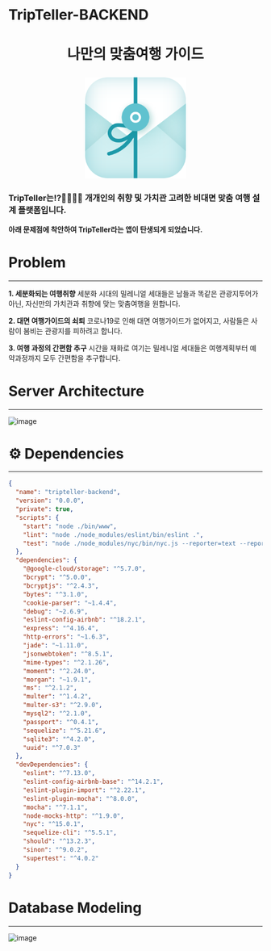 # TripTeller-BACKEND
# <p align="center">나만의 맞춤여행 가이드</p>


<p align="center"><img src="https://github.com/Trip-Teller/TripTeller-BACKEND/blob/dev/image/logo.png" width="200" height="200"></p>



### **TripTeller는!?🤷‍♂️🙎‍♀️ 개개인의 취향 및 가치관 고려한 비대면 맞춤 여행 설계 플랫폼입니다.**

**아래 문제점에 착안하여 TripTeller라는 앱이 탄생되게 되었습니다.**

# Problem

---

**1. 세분화되는 여행취향**
세분화 시대의 밀레니얼 세대들은 남들과 똑같은 관광지투어가 아닌, 자신만의 가치관과 취향에 맞는 맞춤여행을 원합니다. 

**2. 대면 여행가이드의 쇠퇴**
코로나19로 인해 대면 여행가이드가 없어지고, 사람들은 사람이 붐비는 관광지를 피하려고 합니다.

**3. 여행 과정의 간편함 추구**
시간을 재화로 여기는 밀레니얼 세대들은 여행계획부터 예약과정까지 모두 간편함을 추구합니다.


# Server Architecture
---
![image](https://user-images.githubusercontent.com/49120090/120502850-be31a980-c3fd-11eb-8d0b-dad926cf94ff.png)

# ⚙️ Dependencies
-----
```json
{
  "name": "tripteller-backend",
  "version": "0.0.0",
  "private": true,
  "scripts": {
    "start": "node ./bin/www",
    "lint": "node ./node_modules/eslint/bin/eslint .",
    "test": "node ./node_modules/nyc/bin/nyc.js --reporter=text --reporter=html ./node_modules/mocha/bin/mocha tests tests/**/*.spec.js tests/**/**/*.spec.js"
  },
  "dependencies": {
    "@google-cloud/storage": "^5.7.0",
    "bcrypt": "^5.0.0",
    "bcryptjs": "^2.4.3",
    "bytes": "^3.1.0",
    "cookie-parser": "~1.4.4",
    "debug": "~2.6.9",
    "eslint-config-airbnb": "^18.2.1",
    "express": "^4.16.4",
    "http-errors": "~1.6.3",
    "jade": "~1.11.0",
    "jsonwebtoken": "^8.5.1",
    "mime-types": "^2.1.26",
    "moment": "^2.24.0",
    "morgan": "~1.9.1",
    "ms": "^2.1.2",
    "multer": "^1.4.2",
    "multer-s3": "^2.9.0",
    "mysql2": "^2.1.0",
    "passport": "^0.4.1",
    "sequelize": "^5.21.6",
    "sqlite3": "^4.2.0",
    "uuid": "^7.0.3"
  },
  "devDependencies": {
    "eslint": "^7.13.0",
    "eslint-config-airbnb-base": "^14.2.1",
    "eslint-plugin-import": "^2.22.1",
    "eslint-plugin-mocha": "^8.0.0",
    "mocha": "^7.1.1",
    "node-mocks-http": "^1.9.0",
    "nyc": "^15.0.1",
    "sequelize-cli": "^5.5.1",
    "should": "^13.2.3",
    "sinon": "^9.0.2",
    "supertest": "^4.0.2"
  }
}
```

# Database Modeling
---
![image](https://user-images.githubusercontent.com/49120090/120920196-a35e7e00-c6f8-11eb-85c1-047b14130678.png)


